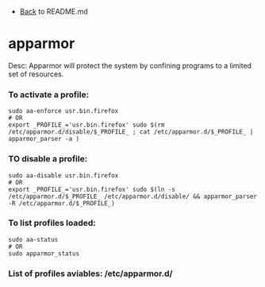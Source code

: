- [Back](README.md) to README.md
# apparmor
Desc: Apparmor will protect the system by confining programs to a limited set of resources.

### To activate a profile:
```
sudo aa-enforce usr.bin.firefox
# OR
export _PROFILE_='usr.bin.firefox' sudo $(rm /etc/apparmor.d/disable/$_PROFILE_ ; cat /etc/apparmor.d/$_PROFILE_ | apparmor_parser -a )
```

### TO disable a profile:
```
sudo aa-disable usr.bin.firefox
# OR
export _PROFILE_='usr.bin.firefox' sudo $(ln -s /etc/apparmor.d/$_PROFILE_ /etc/apparmor.d/disable/ && apparmor_parser -R /etc/apparmor.d/$_PROFILE_)
```

### To list profiles loaded:
```
sudo aa-status
# OR
sudo apparmor_status
```

### List of profiles aviables: /etc/apparmor.d/
